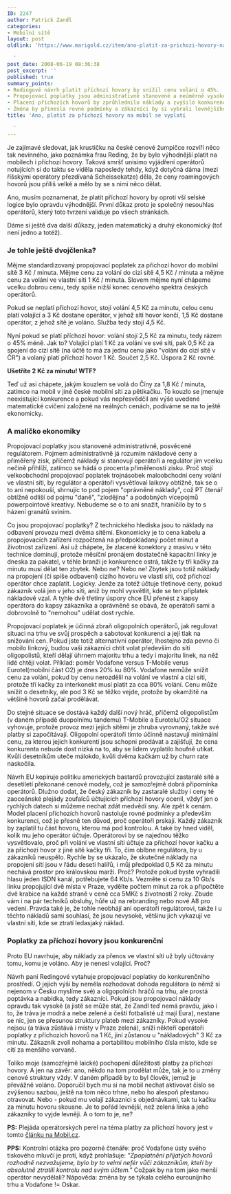 ```yaml
---
ID: 2247
author: Patrick Zandl
categories:
- Mobilní sítě
layout: post
oldlink: 'https://www.marigold.cz/item/ano-platit-za-prichozi-hovory-na-mobil-se-vyplati

  '
post_date: 2008-06-19 08:36:38
post_excerpt: ''
published: true
summary_points:
- Redingové návrh platit příchozí hovory by snížil cenu volání o 45%.
- Propojovací poplatky jsou administrativně stanovené a neúměrně vysoké.
- Placení příchozích hovorů by zprůhlednilo náklady a zvýšilo konkurenci.
- Změna by přinesla rovné podmínky a zákazníci by si vybrali levnějšího operátora.
title: 'Ano, platit za příchozí hovory na mobil se vyplatí

  '
---
```


Je zajímavé sledovat, jak krustičku na české cenové žumpičce rozvíří něco tak nevinného, jako poznámka frau Reding, že by bylo výhodnější platit na mobilech i příchozí hovory. Taková smršť unisimo vyjádření operátorů notujících si do taktu se viděla naposledy tehdy, když dotyčná dáma (mezi říšskými operátory přezdívaná Scheissekatze) děla, že ceny roamingových hovorů jsou příliš velké a mělo by se s nimi něco dělat. 

Ano, musím poznamenat, že platit příchozí hovory by oproti vší selské logice bylo opravdu výhodnější. První důkaz proto je společný nesouhlas operátorů, který toto tvrzení validuje po všech stránkách. 

Dáme si ještě dva další důkazy, jeden matematický a druhý ekonomický (toť není jedno a totéž). 

<h3>Je tohle ještě dvojčlenka?</h3>

Mějme standardizovaný propojovací poplatek za příchozí hovor do mobilní sítě 3 Kč / minuta. Mějme cenu za volání do cizí sítě 4,5 Kč / minuta a mějme cenu za volání ve vlastní síti 1 Kč / minuta. Slovem mějme nyní chápeme vcelku dobrou cenu, tedy spíše nižší konec cenového spektra českých operátorů. 

Pokud se neplatí příchozí hovor, stojí volání 4,5 Kč za minutu, celou cenu platí volající a 3 Kč dostane operátor, v jehož síti hovor končí, 1,5 Kč dostane operátor, z jehož sítě je voláno. Služba tedy stojí 4,5 Kč. 

Nyní pokud se platí příchozí hovor: volání stojí 2,5 Kč za minutu, tedy rázem o 45% méně. Jak to? Volající platí 1 Kč za volání ve své síti, pak 0,5 Kč za spojení do cizí sítě (na účtě to má za jednu cenu jako "volání do cizí sítě v ČR") a volaný platí příchozí hovor 1 Kč. Součet 2,5 Kč. Úspora 2 Kč rovné. 

<strong>Ušetříte 2 Kč za minutu! WTF?</strong>

Teď už asi chápete, jakým kouzlem se volá do Číny za 1,8 Kč / minuta, zatímco na mobil v jiné české mobilní síti za pětikačku. To kouzlo se jmenuje neexistující konkurence a pokud vás nepřesvědčil ani výše uvedené matematické cvičení založené na reálných cenách, podíváme se na to ještě ekonomicky. 

<h3>A maličko ekonomiky</h3>

Propojovací poplatky jsou stanovené administrativně, posvěcené regulátorem. Pojmem administrativně já rozumím nákladové ceny a přiměřený zisk, přičemž náklady si stanovují operátoři a regulátor jim vcelku nečině přihlíží, zatímco se hádá o procenta přiměřenosti zisku. Proč stojí velkoobchodní propojovací poplatek trojnásobek maloobchodní ceny volání ve vlastní síti, by regulátor a operátoři vysvětloval laikovy obtížně, tak se o to ani nepokouší, shrnujíc to pod pojem "oprávněné náklady", což PT čtenář obtížně odliší od pojmu "daně", "zlodějina" a podobných vícepojmů powerpointové kreativy. Nebudeme se o to ani snažit, hraničilo by to s házení granátů sviním. 

Co jsou propojovací poplatky? Z technického hlediska jsou to náklady na odbavení provozu mezi dvěma sítěmi. Ekonomicky je to cena kabelu a propojovacích zařízení rozpočtená na předpokládaný počet minut a životnost zařízení. Asi už chápete, že zlacené konektory z masivu v této technice dominují, protože měsíční pronájem dostatečně kapacitní linky je dneska za pakatel, v téhle branži je konkurence ostrá, takže ty tři kačky za minutu musí dělat ten zbytek. Nebo ne? Nebo ne! Zbytek jsou totiž náklady na propojení (či spíše odbavení) cizího hovoru ve vlastí síti, což příchozí operátor chce zaplatit. Logicky. Jenže za totéž účtuje třetinové ceny, pokud zákazník volá jen v jeho síti, aniž by mohl vysvětlit, kde se ten příplatek nákladově vzal. A tyhle dvě třetiny úspory chce EU přenést z kapsy operátora do kapsy zákazníka a oprávněně se obává, že operátoři sami a dobrovolně to "nemohou" udělat dost rychle.

Propojovací poplatek je účinná zbraň oligopolních operátorů, jak regulovat situaci na trhu ve svůj prospěch a sabotovat konkurenci a její tlak na snižování cen. Pokud jste totiž alternativní operátor, lhostejno zda pevno či mobilo linkový, budou vaši zákazníci chtít volat především do sítí oligopolistů, kteří dělají úhrnem majoritu trhu a tedy i majoritu linek, na něž lidé chtějí volat. Příklad: poměr Vodafone versus T-Mobile verus Eurotel(mobilní část O2) je dnes 20% ku 80%. Vodafone nemůže snížit cenu za volání, pokud by cenu nerozdělil na volání ve vlastní a cizí síti, protože tři kačky za interkonekt musí platit za cca 80% volání. Cenu může snížit o desetníky, ale pod 3 Kč se těžko vejde, protože by okamžitě na většině hovorů začal prodělávat. 

Do stejné situace se dostává každý další nový hráč, přičemž oligopolistům (v daném případě duopolnímu tandemu) T-Mobile a Eurotelu/O2 situace vyhovuje, protože provoz mezi jejich sítěmi je zhruba vyrovnaný, takže své platby si započítávají. Oligopolní operátoři tímto účinně nastavují minimální cenu, za kterou jejich konkurenti jsou schopni prodávat a zajišťují, že cena konkurenta nebude dost nízká na to, aby se lidem vyplatilo houfně utíkat. Kvůli desetníkům uteče málokdo, kvůli dvěma kačkám už by churn rate naskočila. 

Návrh EU kopíruje politiku amerických bastardů provozující zastaralé sítě a desetiletí překonané cenové modely, což je samozřejmě dobrá připomínka operátorů. Dlužno dodat, že český zákazník by zastaralé služby i ceny té zaoceánské plejády zoufalců účtujících příchozí hovory ocenil, vždyť jen o rychlých datech si můžeme nechat zdát medvědí sny. Ale zpět k cenám. Model placení příchozích hovorů nastoluje rovné podmínky a především konkurenci, což je přesně ten důvod, proč operátoři prskají. Každý zákazník by zaplatil tu část hovoru, kterou má pod kontrolou. A také by hned viděl, kolik mu jeho operátor účtuje. Operátorovi by se najednou těžko vysvětlovalo, proč při volání ve vlastní síti účtuje za příchozí hovor kačku a za příchozí hovor z jiné sítě kačky tři. To, čím oblbne regulátora, by u zákazníků neuspělo. Rychle by se ukázalo, že skutečné náklady na propojení sítí jsou v řádu deseti halířů, i můj předpoklad 0,5 Kč za minutu nechává prostor pro královskou marži. Proč? Protože pokud byste vyhradili hlasu jeden ISDN kanál, potřebujete 64 Kb/s. Vezměte si cenu za 10 Gb/s linku propojující dvě místa v Praze, vydělte počtem minut za rok a připočtěte dvě krabice na každé straně v ceně cca 5MKč s životností 2 roky. Zbude vám i na pár techniků obsluhy, hůře už na rebranding nebo nové A8 pro vedení. Pravda také je, že tohle neobhájí ani operátoři regulátorovi, takže i u těchto nákladů sami souhlasí, že jsou nevysoké, většinu jich vykazují ve vlastní síti, kde se ztratí ledasjaký náklad. 

<h3>Poplatky za příchozí hovory jsou konkurenční</h3>

Proto EU navrhuje, aby náklady za přenos ve vlastní síti už byly účtovány tomu, komu je voláno. Aby je nenesl volající. Proč?

Návrh paní Redingové vytahuje propojovací poplatky do konkurenčního prostředí. O jejich výši by neměla rozhodovat dohoda regulátora (o němž si nejenom v Česku myslíme své) a oligopolních hráčů na trhu, ale prostá poptávka a nabídka, tedy zákazníci. Pokud jsou propojovací náklady opravdu tak vysoké (a jistě se může stát, že Zandl teď nemá pravdu, jako i to, že tráva je modrá a nebe zelené a čeští fotbalisté už mají Eura), nestane se nic, jen se přesunou struktury plateb mezi zákazníky. Pokud vysoké nejsou (a tráva zůstává i místy v Praze zelená), sníží někteří operátoři poplatky z příchozích hovorů na 1 Kč, jiní zůstanou u "nákladových" 3 Kč za minutu. Zákazník zvolí nohama a portabilitou mobilního čísla místo, kde se cítí za menšího vorvaně.

Toliko moje (samozřejmě laické) pochopení důležitosti platby za příchozí hovory. A jen na závěr: ano, někdo na tom prodělat může, tak je to u změny cenové struktury vždy. V daném případě by to byl člověk, jemuž je převážně voláno. Doporučil bych mu si na mobil nechat aktivovat číslo se zvýšenou sazbou, ještě na tom něco trhne, nebo ho alespoň přestanou otravovat. Nebo - pokud mu volají zákaznici s objednávkami, tak tu kačku za minutu hovoru skousne. Je to pořád levnější, než zelená linka a jeho zákazníky to vyjde levněji. A o tom to je, ne?   

<strong>PS:</strong> Plejáda operátorských perel na téma platby za příchozí hovory jest v tomto <a href="http://mobil.idnes.cz/za-prichozi-hovory-se-v-cesku-platit-nebude-navrh-eu-poslali-operatori-k-ledu-1w6-/mob_operatori.asp?c=A080617_165634_mob_operatori_hro">článku na Mobil.cz</a>. 

<strong>PPS:</strong> Kontrolní otázka pro pozorné čtenáře: proč Vodafone ústy svého tiskového mluvčí je proti, když prohlašuje: <em>"Zpoplatnění přijatých hovorů rozhodně nezvažujeme, bylo by to velmi nefér vůči zákazníkům, kteří by absolutně ztratili kontrolu nad svým účtem."</em> Cožpak by na tom jako menší operátor nevydělali? Nápověda: změna by se týkala celého eurounijního trhu a Vodafone != Oskar.